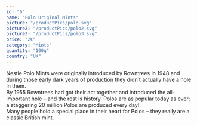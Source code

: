 ```yaml
---
id: "6"
name: "Polo Original Mints"
picture: "/productPics/polo.svg"
picture2: "/productPics/polo2.svg"
picture3: "/productPics/polo3.svg"
price: "2€"
category: "Mints"
quantity: "100g"
country: "UK"
---
```

Nestle Polo Mints were originally introduced by Rowntrees in 1948 and during those early dark years of production they didn’t actually have a hole in them.
<br>
By 1955 Rowntrees had got their act together and introduced the all-important hole – and the rest is history. Polos are as popular today as ever; a staggering 20 million Polos are produced every day!
<br>
Many people hold a special place in their heart for Polos – they really are a classic British mint.